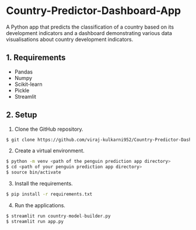 # Country-Predictor-Dashboard-App
A Python app that predicts the classification of a country based on its development indicators and a dashboard demonstrating various data visualisations about country development indicators.

## 1. Requirements
* Pandas
* Numpy
* Scikit-learn
* Pickle
* Streamlit

## 2. Setup
1. Clone the GitHub repository.
```bash
$ git clone https://github.com/viraj-kulkarni952/Country-Predictor-Dashboard-App.git
```
2. Create a virtual environment.
```bash
$ python -m venv <path of the penguin prediction app directory>
$ cd <path of your penguin prediction app directory>
$ source bin/activate
```
3. Install the requirements.
```bash
$ pip install -r requirements.txt
```
4. Run the applications.
```python
$ streamlit run country-model-builder.py
$ streamlit run app.py
```
